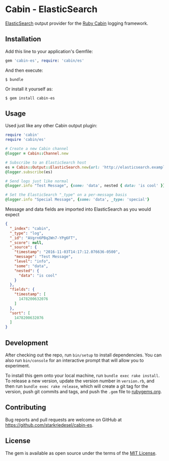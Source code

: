 # Cabin - ElasticSearch

[ElasticSearch](https://www.elastic.co/) output provider for the [Ruby Cabin](https://github.com/jordansissel/ruby-cabin) logging framework.

## Installation

Add this line to your application's Gemfile:

```ruby
gem 'cabin-es', require: 'cabin/es'
```

And then execute:

    $ bundle

Or install it yourself as:

    $ gem install cabin-es

## Usage

Used just like any other Cabin output plugin:

```ruby
require 'cabin'
require 'cabin/es'

# Create a new Cabin channel
@logger = Cabin::Channel.new

# Subscribe to an ElasticSearch host
es = Cabin::Output::ElasticSearch.new(url: 'http://elasticsearch.example.com:9200', index: 'cabin', type: 'log')
@logger.subscribe(es)

# Send logs just like normal
@logger.info "Test Message", {some: 'data', nested { data: 'is cool' }}

# Set the ElasticSearch "_type" on a per-message basis
@logger.info "Special Message", {some: 'data', _type: 'special'}
```

Message and data fields are imported into ElasticSearch as you would expect
```json
{
  "_index": "cabin",
  "_type": "log",
  "_id": "AVgrn6PBq2Wn7-YPg6FT",
  "_score": null,
  "_source": {
    "timestamp": "2016-11-03T14:17:12.076636-0500",
    "message": "Test Message",
    "level": "info",
    "some": "data",
    "nested": {
      "data": "is cool"
    }
  },
  "fields": {
    "timestamp": [
      1478200632076
    ]
  },
  "sort": [
    1478200632076
  ]
}
```

## Development

After checking out the repo, run `bin/setup` to install dependencies. You can also run `bin/console` for an interactive prompt that will allow you to experiment.

To install this gem onto your local machine, run `bundle exec rake install`. To release a new version, update the version number in `version.rb`, and then run `bundle exec rake release`, which will create a git tag for the version, push git commits and tags, and push the `.gem` file to [rubygems.org](https://rubygems.org).

## Contributing

Bug reports and pull requests are welcome on GitHub at https://github.com/starkriedesel/cabin-es.


## License

The gem is available as open source under the terms of the [MIT License](http://opensource.org/licenses/MIT).

